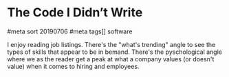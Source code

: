 # The Code I Didn’t Write
#meta sort 20190706
#meta tags[] software

I enjoy reading job listings.  There's the "what's trending"
angle to see the types of skills that appear to be in bemand.
There's the pyschological angle where we as the reader
get a peak at what a company values (or doesn't value) when
it comes to hiring and employees.
